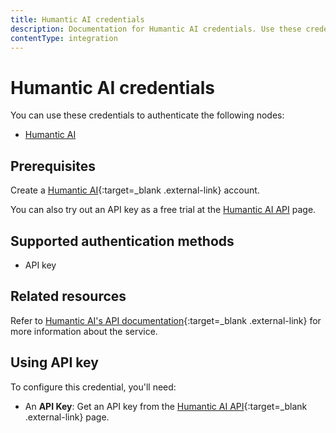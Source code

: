 ```yaml
---
title: Humantic AI credentials
description: Documentation for Humantic AI credentials. Use these credentials to authenticate Humantic AI in n8n, a workflow automation platform.
contentType: integration
---
```


# Humantic AI credentials

You can use these credentials to authenticate the following nodes:

- [Humantic AI](/integrations/builtin/app-nodes/n8n-nodes-base.humanticai/)

## Prerequisites

Create a [Humantic AI](https://humantic.ai/){:target=_blank .external-link} account.

You can also try out an API key as a free trial at the [Humantic AI API](https://api.humantic.ai/) page.

## Supported authentication methods

- API key

## Related resources

Refer to [Humantic AI's API documentation](https://api.humantic.ai){:target=_blank .external-link} for more information about the service.

## Using API key

To configure this credential, you'll need:

- An **API Key**: Get an API key from the [Humantic AI API](https://api.humantic.ai/){:target=_blank .external-link} page.

